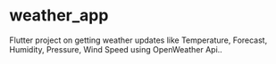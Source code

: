 # weather_app

Flutter project on getting weather updates like Temperature, Forecast, Humidity, Pressure, Wind Speed using OpenWeather Api..
